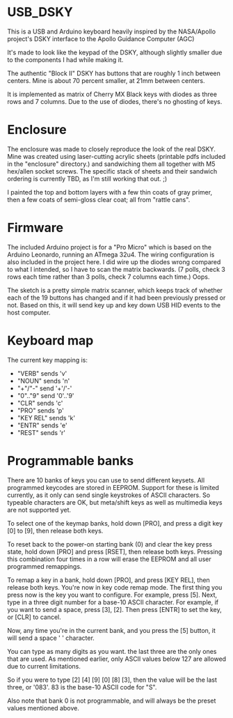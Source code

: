 # USB_DSKY

This is a USB and Arduino keyboard heavily inspired by the NASA/Apollo
project's DSKY interface to the Apollo Guidance Computer (AGC)

It's made to look like the keypad of the DSKY, although slightly
smaller due to the components I had while making it.

The authentic "Block II" DSKY has buttons that are roughly 1 inch
between centers.  Mine is about 70 percent smaller, at 21mm between
centers.

It is implemented as matrix of Cherry MX Black keys with diodes as
three rows and 7 columns.  Due to the use of diodes, there's no
ghosting of keys.

# Enclosure

The enclosure was made to closely reproduce the look of the real
DSKY.  Mine was created using laser-cutting acrylic sheets (printable
pdfs included in the "enclosure" directory.) and sandwiching them
all together with M5 hex/allen socket screws.  The specific stack
of sheets and their sandwich ordering is currently TBD, as I'm still
working that out. ;)

I painted the top and bottom layers with a few thin coats of
gray primer, then a few coats of semi-gloss clear coat; all from
"rattle cans".

# Firmware

The included Arduino project is for a "Pro Micro" which is based
on the Arduino Leonardo, running an ATmega 32u4.  The wiring
configuration is also included in the project here.  I did wire up
the diodes wrong compared to what I intended, so I have to scan the
matrix backwards. (7 polls, check 3 rows each time rather than 3
polls, check 7 columns each time.) Oops.

The sketch is a pretty simple matrix scanner, which keeps track of
whether each of the 19 buttons has changed and if it had been
previously pressed or not.  Based on this, it will send key up
and key down USB HID events to the host computer.

# Keyboard map

The current key mapping is:

- "VERB" sends 'v'
- "NOUN" sends 'n'
- "+"/"-" send '+'/'-'
- "0".."9" send '0'..'9'
- "CLR" sends 'c'
- "PRO" sends 'p'
- "KEY REL" sends 'k'
- "ENTR" sends 'e'
- "REST" sends 'r'

# Programmable banks

There are 10 banks of keys you can use to send different keysets.
All programmed keycodes are stored in EEPROM.  Support for these
is limited currently, as it only can send single keystrokes of ASCII
characters.  So typeable characters are OK, but meta/shift keys as
well as multimedia keys are not supported yet.

To select one of the keymap banks, hold down [PRO], and press a
digit key [0] to [9], then release both keys.

To reset back to the power-on starting bank (0) and clear the key
press state, hold down [PRO] and press [RSET], then release both
keys.  Pressing this combination four times in a row will erase the
EEPROM and all user programmed remappings.

To remap a key in a bank, hold down [PRO], and press [KEY REL],
then release both keys.  You're now in key code remap mode.  The
first thing you press now is the key you want to configure.  For
example, press [5].  Next, type in a three digit number for a base-10
ASCII character.  For example, if you want to send a space, press
[3], [2].  Then press [ENTR] to set the key, or [CLR] to cancel.

Now, any time you're in the current bank, and you press the [5]
button, it will send a space ' ' character.

You can type as many digits as you want. the last three are 
the only ones that are used.  As mentioned earlier, only ASCII
values below 127 are allowed due to current limitations.

So if you were to type [2] [4] [9] [0] [8] [3], then the value will
be the last three, or '083'.  83 is the base-10 ASCII code for "S".

Also note that bank 0 is not programmable, and will always be the
preset values mentioned above.
